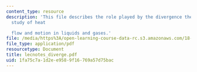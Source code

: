 ```yaml
---
content_type: resource
description: 'This file describes the role played by the divergence theorem in the
  study of heat

  flow and motion in liquids and gases.'
file: /media/https%3A/open-learning-course-data-rc.s3.amazonaws.com/18-02-multivariable-calculus-spring-2006/1fa75c7a1d2ee9589f16769a57d75bac_lecnotes_diverge.pdf
file_type: application/pdf
resourcetype: Document
title: lecnotes_diverge.pdf
uid: 1fa75c7a-1d2e-e958-9f16-769a57d75bac
---
```

